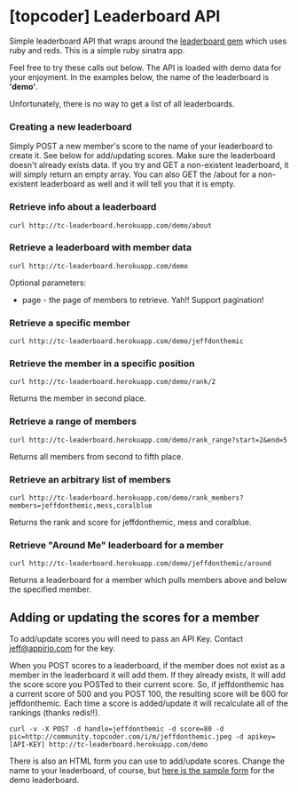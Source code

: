 # [topcoder] Leaderboard API

Simple leaderboard API that wraps around the [leaderboard gem](https://github.com/agoragames/leaderboard) which uses ruby and reds. This is a simple ruby sinatra app.

Feel free to try these calls out below. The API is loaded with demo data for your enjoyment. In the examples below, the name of the leaderboard is **'demo'**.

Unfortunately, there is no way to get a list of all leaderboards.

### Creating a new leaderboard

Simply POST a new member's score to the name of your leaderboard to create it. See below for add/updating scores. Make sure the leaderboard doesn't already exists data. If you try and GET a non-existent leaderboard, it will simply return an empty array. You can also GET the /about for a non-existent leaderboard as well and it will tell you that it is empty.

### Retrieve info about a leaderboard

    curl http://tc-leaderboard.herokuapp.com/demo/about

### Retrieve a leaderboard with member data

    curl http://tc-leaderboard.herokuapp.com/demo

Optional parameters:

* page - the page of members to retrieve. Yah!! Support pagination!

### Retrieve a specific member

    curl http://tc-leaderboard.herokuapp.com/demo/jeffdonthemic

### Retrieve the member in a specific position

    curl http://tc-leaderboard.herokuapp.com/demo/rank/2

Returns the member in second place.

### Retrieve a range of members

    curl http://tc-leaderboard.herokuapp.com/demo/rank_range?start=2&end=5

Returns all members from second to fifth place.

### Retrieve an arbitrary list of members

    curl http://tc-leaderboard.herokuapp.com/demo/rank_members?members=jeffdonthemic,mess,coralblue

Returns the rank and score for jeffdonthemic, mess and coralblue.

### Retrieve "Around Me" leaderboard for a member

    curl http://tc-leaderboard.herokuapp.com/demo/jeffdonthemic/around

Returns a leaderboard for a member which pulls members above and below the specified member.

## Adding or updating the scores for a member

To add/update scores you will need to pass an API Key. Contact jeff@appirio.com for the key.

When you POST scores to a leaderboard, if the member does not exist as a member in the leaderboard it will add them. If they already exists, it will add the score score you POSTed to their current score. So, if jeffdonthemic has a current score of 500 and you POST 100, the resulting score will be 600 for jeffdonthemic. Each time a score is added/update it will recalculate all of the rankings (thanks redis!!).

    curl -v -X POST -d handle=jeffdonthemic -d score=80 -d pic=http://community.topcoder.com/i/m/jeffdonthemic.jpeg -d apikey=[API-KEY] http://tc-leaderboard.herokuapp.com/demo

There is also an HTML form you can use to add/update scores. Change the name to your leaderboard, of course, but [here is the sample form](http://tc-leaderboard.herokuapp.com/demo/form) for the demo leaderboard.
